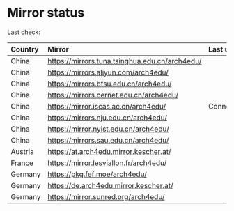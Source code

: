 <script src="./time.js"></script>
# Mirror status
Last check: <script type="text/javascript">localize(1718299093.5262043);</script>

|Country|Mirror|Last update|
|:------|:-----|:----------|
|China|https://mirrors.tuna.tsinghua.edu.cn/arch4edu/|<script type="text/javascript">localize(1718260485);</script>|
|China|https://mirrors.aliyun.com/arch4edu/|<script type="text/javascript">localize(1718260485);</script>|
|China|https://mirrors.bfsu.edu.cn/arch4edu/|<script type="text/javascript">localize(1718260485);</script>|
|China|https://mirrors.cernet.edu.cn/arch4edu/|<script type="text/javascript">localize(1718260485);</script>|
|China|https://mirror.iscas.ac.cn/arch4edu/|ConnectTimeout|
|China|https://mirrors.nju.edu.cn/arch4edu/|<script type="text/javascript">localize(1718217797);</script>|
|China|https://mirror.nyist.edu.cn/arch4edu/|<script type="text/javascript">localize(1718260485);</script>|
|China|https://mirrors.sau.edu.cn/arch4edu/|<script type="text/javascript">localize(1718260485);</script>|
|Austria|https://at.arch4edu.mirror.kescher.at/|<script type="text/javascript">localize(1718260485);</script>|
|France|https://mirror.lesviallon.fr/arch4edu/|<script type="text/javascript">localize(1718260485);</script>|
|Germany|https://pkg.fef.moe/arch4edu/|<script type="text/javascript">localize(1718260485);</script>|
|Germany|https://de.arch4edu.mirror.kescher.at/|<script type="text/javascript">localize(1718260485);</script>|
|Germany|https://mirror.sunred.org/arch4edu/|<script type="text/javascript">localize(1718260485);</script>|

<script src="./tablefilter/tablefilter.js"></script>
<script src="./table.js"></script>